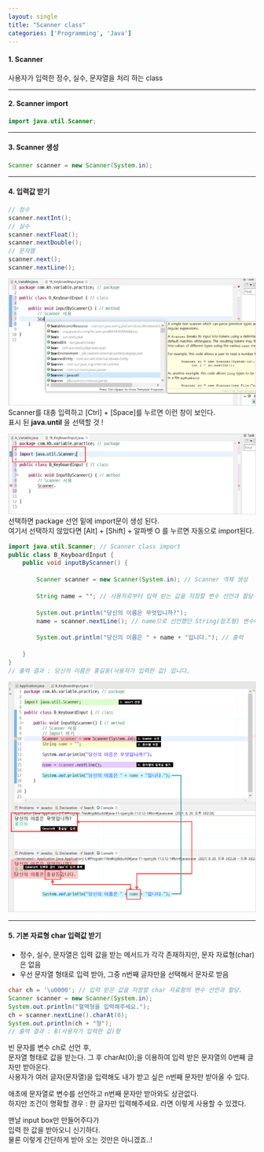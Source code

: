 ```yaml
---
layout: single
title: "Scanner class"
categories: ['Programming', 'Java']
---
```


#### 1. Scanner
사용자가 입력한 정수, 실수, 문자열을 처리 하는 class   
    
* * *
#### 2. Scanner import
``` java
import java.util.Scanner;
```  
    
* * *
#### 3. Scanner 생성
``` java
Scanner scanner = new Scanner(System.in);
```   
      
* * * 
#### 4. 입력값 받기
``` java
// 정수
scanner.nextInt();
// 실수
scanner.nextFloat();
scanner.nextDouble();
// 문자열
scanner.next();
scanner.nextLine();
```   
   
![Alt text](/assets/images/scanner01.png)   
Scanner를 대충 입력하고 [Ctrl] + [Space]를 누르면 이런 창이 보인다.   
표시 된 **java.until** 을 선택할 것 !   
   
![Alt text](/assets/images/scanner02.png)    
선택하면 package 선언 밑에 import문이 생성 된다.   
여기서 선택하지 않았다면 [Alt] + [Shift] + 알파벳 O 를 누르면 자동으로 import된다.   
   
``` java
import java.util.Scanner; // Scanner class import
public class B_KeyboardInput {
    public void inputByScanner() {

        Scanner scanner = new Scanner(System.in); // Scanner 객체 생성

        String name = ""; // 사용자로부터 입력 받는 값을 저장할 변수 선언과 할당

        System.out.println("당신의 이름은 무엇입니까?");
        name = scanner.nextLine(); // name으로 선언했던 String(참조형) 변수에 사용자가 입력한 값을 저장

        System.out.println("당신의 이름은 " + name + "입니다."); // 출력

    }
}
// 출력 결과 : 당신의 이름은 홍길동(사용자가 입력한 값) 입니다.
```   
![Alt text](/assets/images/scanner03.png)  
   
* * *
#### 5. 기본 자료형 char 입력값 받기
* 정수, 실수, 문자열은 입력 값을 받는 메서드가 각각 존재하지만, 문자 자료형(char)은 없음   
* 우선 문자열 형태로 입력 받아, 그중 n번째 글자만을 선택해서 문자로 받음   
   
``` java
char ch = '\u0000'; // 입력 받은 값을 저장할 char 자료형의 변수 선언과 할당.
Scanner scanner = new Scanner(System.in);
System.out.println("혈액형을 입력해주세요.");
ch = scanner.nextLine().charAt(0);
System.out.println(ch + "형");
// 출력 결과 : B(사용자가 입력한 값)형
```   
빈 문자를 변수 ch로 선언 후,   
문자열 형태로 값을 받는다. 그 후 charAt(0);을 이용하여 입력 받은 문자열의 0번째 글자만 받아온다.   
사용자가 여러 글자(문자열)을 입력해도 내가 받고 싶은 n번째 문자만 받아올 수 있다.   

애초에 문자열로 변수를 선언하고 n번째 문자만 받아와도 상관없다.   
하지만 조건이 명확할 경우 : 한 글자만 입력해주세요. 라면 이렇게 사용할 수 있겠다.   
   
맨날 input box만 만들어주다가   
입력 한 값을 받아오니 신기하다.   
물론 이렇게 간단하게 받아 오는 것만은 아니겠죠..!


   
      